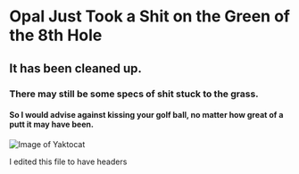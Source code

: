 # Opal Just Took a Shit on the Green of the 8th Hole
## It has been cleaned up.
### There may still be some specs of shit stuck to the grass.
#### So I would advise against kissing your golf ball, no matter how great of a putt it may have been.

![Image of Yaktocat](https://octodex.github.com/images/yaktocat.png)



I edited this file to have headers

